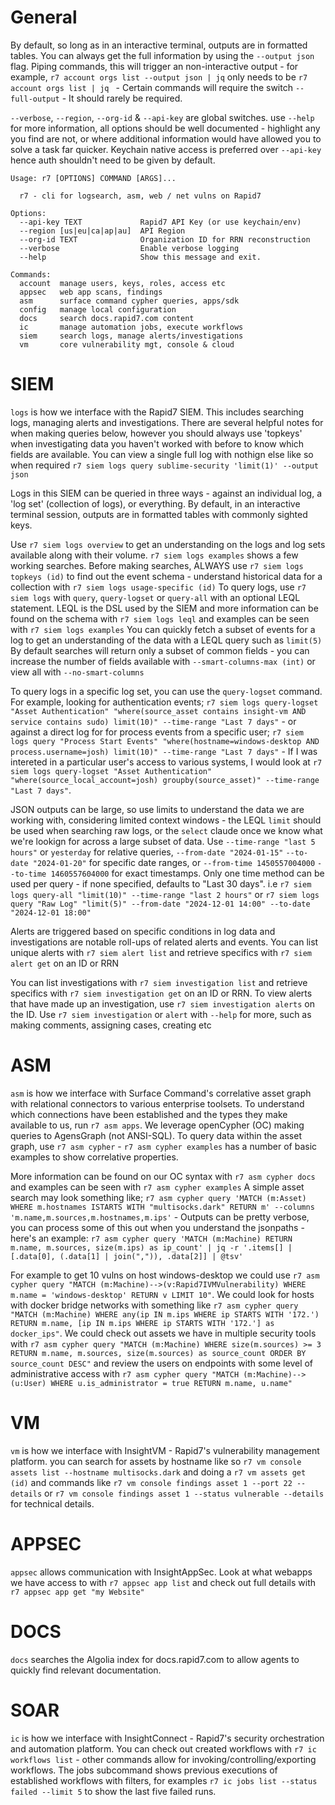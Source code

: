 # General

By default, so long as in an interactive terminal, outputs are in formatted tables. You can always get the full information by using the `--output json` flag. Piping commands, this will trigger an non-interactive output - for example, `r7 account orgs list --output json | jq` only needs to be `r7 account orgs list | jq ` - Certain commands will require the switch `--full-output` - It should rarely be required.

`--verbose`, `--region`, `--org-id` & `--api-key` are global switches. use `--help` for more information, all options should be well documented - highlight any you find are not, or where additional information would have allowed you to solve a task far quicker. Keychain native access is preferred over `--api-key` hence auth shouldn't need to be given by default.

```
Usage: r7 [OPTIONS] COMMAND [ARGS]...

  r7 - cli for logsearch, asm, web / net vulns on Rapid7

Options:
  --api-key TEXT             Rapid7 API Key (or use keychain/env)
  --region [us|eu|ca|ap|au]  API Region
  --org-id TEXT              Organization ID for RRN reconstruction
  --verbose                  Enable verbose logging
  --help                     Show this message and exit.

Commands:
  account  manage users, keys, roles, access etc
  appsec   web app scans, findings
  asm      surface command cypher queries, apps/sdk
  config   manage local configuration
  docs     search docs.rapid7.com content
  ic       manage automation jobs, execute workflows
  siem     search logs, manage alerts/investigations
  vm       core vulnerability mgt, console & cloud
  ```

# SIEM

`logs` is how we interface with the Rapid7 SIEM. This includes searching logs, managing alerts and investigations. There are several helpful notes for when making queries below, however you should always use 'topkeys' when investigating data you haven't worked with before to know which fields are available. You can view a single full log with nothign else like so when required `r7 siem logs query sublime-security 'limit(1)' --output json`

Logs in this SIEM can be queried in three ways - against an individual log, a 'log set' (collection of logs), or everything. By default, in an interactive terminal session, outputs are in formatted tables with commonly sighted keys.

Use `r7 siem logs overview` to get an understanding on the logs and log sets available along with their volume. `r7 siem logs examples` shows a few working searches.
Before making searches, ALWAYS use `r7 siem logs topkeys (id)` to find out the event schema - understand historical data for a collection with `r7 siem logs usage-specific (id)`
To query logs, use `r7 siem logs` with `query`, `query-logset` or `query-all` with an optional LEQL statement.
LEQL is the DSL used by the SIEM and more information can be found on the schema with `r7 siem logs leql` and examples can be seen with `r7 siem logs examples`
You can quickly fetch a subset of events for a log to get an understanding of the data with a LEQL query such as `limit(5)`
By default searches will return only a subset of common fields - you can increase the number of fields available with `--smart-columns-max (int)` or view all with `--no-smart-columns`

To query logs in a specific log set, you can use the `query-logset` command. For example, looking for authentication events; `r7 siem logs query-logset "Asset Authentication" "where(source_asset contains insight-vm AND service contains sudo) limit(10)" --time-range "Last 7 days"` - or against a direct log for for process events from a specific user; `r7 siem logs query "Process Start Events" "where(hostname=windows-desktop AND process.username=josh) limit(10)" --time-range "Last 7 days"` - If I was intereted in a particular user's access to various systems, I would look at `r7 siem logs query-logset "Asset Authentication" "where(source_local_account=josh) groupby(source_asset)" --time-range "Last 7 days"`.

JSON outputs can be large, so use limits to understand the data we are working with, considering limited context windows - the LEQL `limit` should be used when searching raw logs, or the `select` claude once we know what we're lookign for across a large subset of data. Use `--time-range "last 5 hours"` or `yesterday` for relative queries, `--from-date "2024-01-15"` `--to-date "2024-01-20"` for specific date ranges, or `--from-time 1450557004000` `--to-time 1460557604000` for exact timestamps. Only one time method can be used per query - if none specified, defaults to "Last 30 days". i.e `r7 siem logs query-all "limit(10)" --time-range "last 2 hours"` or `r7 siem logs query "Raw Log" "limit(5)" --from-date "2024-12-01 14:00" --to-date "2024-12-01 18:00"`

Alerts are triggered based on specific conditions in log data and investigations are notable roll-ups of related alerts and events. You can list unique alerts with `r7 siem alert list` and retrieve specifics with `r7 siem alert get` on an ID or RRN

You can list investigations with `r7 siem investigation list` and retrieve specifics with `r7 siem investigation get` on an ID or RRN. To view alerts that have made up an investigation, use `r7 siem investigation alerts` on the ID. Use `r7 siem investigation` or `alert` with `--help` for more, such as making comments, assigning cases, creating etc

# ASM

`asm` is how we interface with Surface Command's correlative asset graph with relational connectors to various enterprise toolsets.  To understand which connections have been established and the types they make available to us, run `r7 asm apps`. We leverage openCypher (OC) making queries to AgensGraph (not ANSI-SQL). To query data within the asset graph, use `r7 asm cypher` - `r7 asm cypher examples` has a number of basic examples to show correlative properties.

More information can be found on our OC syntax with `r7 asm cypher docs` and examples can be seen with `r7 asm cypher examples`
A simple asset search may look something like; `r7 asm cypher query 'MATCH (m:Asset) WHERE m.hostnames ISTARTS WITH "multisocks.dark" RETURN m' --columns 'm.name,m.sources,m.hostnames,m.ips'` - Outputs can be pretty verbose, you can process some of this out when you understand the jsonpaths - here's an example: `r7 asm cypher query 'MATCH (m:Machine) RETURN m.name, m.sources, size(m.ips) as ip_count' | jq -r '.items[] | [.data[0], (.data[1] | join(",")), .data[2]] | @tsv'`

For example to get 10 vulns on host windows-desktop we could use `r7 asm cypher query "MATCH (m:Machine)-->(v:Rapid7IVMVulnerability) WHERE m.name = 'windows-desktop' RETURN v LIMIT 10"`. We could look for hosts with docker bridge networks with something like `r7 asm cypher query "MATCH (m:Machine) WHERE any(ip IN m.ips WHERE ip STARTS WITH '172.') RETURN m.name, [ip IN m.ips WHERE ip STARTS WITH '172.'] as docker_ips"`. We could check out assets we have in multiple security tools with `r7 asm cypher query "MATCH (m:Machine) WHERE size(m.sources) >= 3 RETURN m.name, m.sources, size(m.sources) as source_count ORDER BY source_count DESC"` and review the users on endpoints with some level of administrative access with `r7 asm cypher query "MATCH (m:Machine)-->(u:User) WHERE u.is_administrator = true RETURN m.name, u.name"`


# VM

`vm` is how we interface with InsightVM - Rapid7's vulnerability management platform. you can search for assets by hostname like so `r7 vm console assets list --hostname multisocks.dark` and doing a `r7 vm assets get (id)`  and commands like `r7 vm console findings asset 1 --port 22 --details` or `r7 vm console findings asset 1 --status vulnerable --details` for technical details.

# APPSEC

`appsec` allows communication with InsightAppSec. Look at what webapps we have access to with `r7 appsec app list` and check out full details with `r7 appsec app get "my Website"`

# DOCS

`docs` searches the Algolia index for docs.rapid7.com to allow agents to quickly find relevant documentation.

# SOAR

`ic` is how we interface with InsightConnect - Rapid7's security orchestration and automation platform.
You can check out created workflows with `r7 ic workflows list` - other commands allow for invoking/controlling/exporting workflows.
The jobs subcommand shows previous executions of established workflows with filters, for examples `r7 ic jobs list --status failed --limit 5` to show the last five failed runs.
